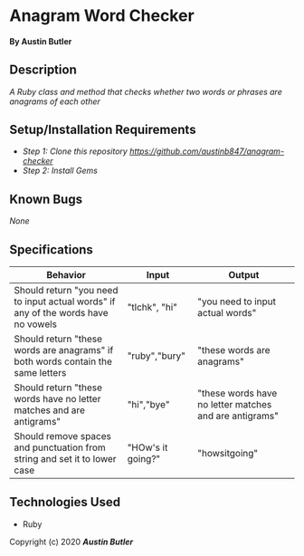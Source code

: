 # Anagram Word Checker

#### By Austin Butler

## Description

_A Ruby class and method that checks whether two words or phrases are anagrams of each other_
  
## Setup/Installation Requirements

* _Step 1: Clone this repository https://github.com/austinb847/anagram-checker_
* _Step 2: Install Gems_

## Known Bugs

_None_

## Specifications

| Behavior                                                                          	| Input             	| Output                                                 	|
|-----------------------------------------------------------------------------------	|-------------------	|--------------------------------------------------------	|
| Should return "you need to input actual words" if any of the words have no vowels 	| "tlchk", "hi"     	| "you need to input actual words"                       	|
| Should return "these words are anagrams" if both words contain the same letters   	| "ruby","bury"     	| "these words are anagrams"                             	|
| Should return "these words have no letter matches and are antigrams"              	| "hi","bye"        	| "these words have no letter matches and are antigrams" 	|
| Should remove spaces and punctuation from string and set it to lower case         	| "HOw's it going?" 	| "howsitgoing"                                          	|

## Technologies Used

* Ruby

Copyright (c) 2020 **_Austin Butler_**
